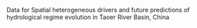 Data for Spatial heterogeneous drivers and future predictions of hydrological regime evolution in Taoer River Basin, China
